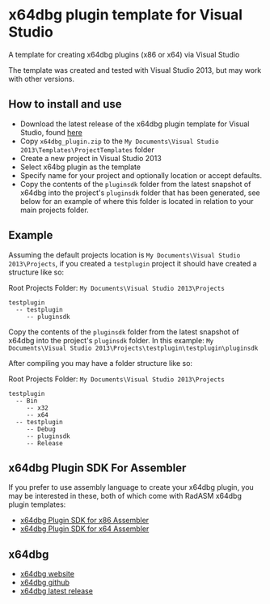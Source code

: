 # x64dbg plugin template for Visual Studio

A template for creating x64dbg plugins (x86 or x64) via Visual Studio

The template was created and tested with Visual Studio 2013, but may work with other versions.

## How to install and use

* Download the latest release of the x64dbg plugin template for Visual Studio, found [here](https://github.com/mrfearless/x64dbg-plugin-template-for-visual-studio/releases)
* Copy `x64dbg_plugin.zip` to the `My Documents\Visual Studio 2013\Templates\ProjectTemplates` folder
* Create a new project in Visual Studio 2013
* Select x64bg plugin as the template
* Specify name for your project and optionally location or accept defaults.
* Copy the contents of the `pluginsdk` folder from the latest snapshot of x64dbg into the project's `pluginsdk` folder that has been generated, see below for an example of where this folder is located in relation to your main projects folder.

## Example

Assuming the default projects location is `My Documents\Visual Studio 2013\Projects`, if you created a `testplugin` project it should have created a structure like so:

Root Projects Folder: `My Documents\Visual Studio 2013\Projects`

```
testplugin
  -- testplugin
     -- pluginsdk
```

Copy the contents of the `pluginsdk` folder from the latest snapshot of x64dbg into the project's `pluginsdk` folder. 
In this example: `My Documents\Visual Studio 2013\Projects\testplugin\testplugin\pluginsdk`

After compiling you may have a folder structure like so:

Root Projects Folder: `My Documents\Visual Studio 2013\Projects`

```
testplugin
  -- Bin
     -- x32
	 -- x64
  -- testplugin
     -- Debug
	 -- pluginsdk
	 -- Release
```

## x64dbg Plugin SDK For Assembler

If you prefer to use assembly language to create your x64dbg plugin, you may be interested in these, both of which come with RadASM x64dbg plugin templates:

* [x64dbg Plugin SDK for x86 Assembler](https://github.com/mrfearless/x64dbg-Plugin-SDK-For-x86-Assembler)
* [x64dbg Plugin SDK for x64 Assembler](https://github.com/mrfearless/x64dbg-Plugin-SDK-For-x64-Assembler)


## x64dbg
* [x64dbg website](http://x64dbg.com)
* [x64dbg github](https://github.com/x64dbg/x64dbg)
* [x64dbg latest release](https://github.com/x64dbg/x64dbg/releases/latest)
